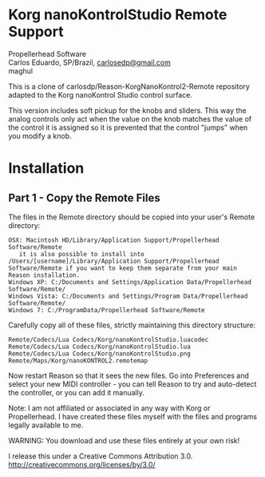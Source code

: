 # Korg nanoKontrolStudio Remote Support

Propellerhead Software  
Carlos Eduardo, SP/Brazil, <carlosedp@gmail.com>  
maghul

This is a clone of carlosdp/Reason-KorgNanoKontrol2-Remote repository adapted to the Korg nanoKontrol Studio control surface.

This version includes soft pickup for the knobs and sliders. This way the analog controls only act when the value on the knob matches the value of the control it is assigned so it is prevented that the control "jumps" when you modify a knob.

# Installation

## Part 1 - Copy the Remote Files

The files in the Remote directory should be copied into your user's Remote directory:

    OSX: Macintosh HD/Library/Application Support/Propellerhead Software/Remote
       it is also possible to install into /Users/[username]/Library/Application Support/Propellerhead Software/Remote if you want to keep them separate from your main Reason installation.
    Windows XP: C:/Documents and Settings/Application Data/Propellerhead Software/Remote/
    Windows Vista: C:/Documents and Settings/Program Data/Propellerhead Software/Remote/
    Windows 7: C:/ProgramData/Propellerhead Software/Remote

Carefully copy all of these files, strictly maintaining this directory structure:

    Remote/Codecs/Lua Codecs/Korg/nanoKontrolStudio.luacodec
    Remote/Codecs/Lua Codecs/Korg/nanoKontrolStudio.lua
    Remote/Codecs/Lua Codecs/Korg/nanoKontrolStudio.png
    Remote/Maps/Korg/nanoKONTROL2.remotemap

Now restart Reason so that it sees the new files. Go into Preferences and select your new MIDI controller - you can tell Reason to try and auto-detect the controller, or you can add it manually.

Note: I am not affiliated or associated in any way with Korg
or Propellerhead. I have created these files myself with the
files and programs legally available to me.

WARNING: You download and use these files entirely at your own risk!

I release this under a Creative Commons Attribution 3.0.
  http://creativecommons.org/licenses/by/3.0/
